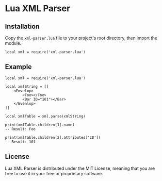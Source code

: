 # Lua XML Parser

## Installation

Copy the `xml-parser.lua` file to your project's root directory, then import the module.

`local xml = require('xml-parser.lua')`

## Example

```
local xml = require('xml-parser.lua')

local xmlString = [[
	<Envelop>
		<Foo></Foo>
		<Bar ID="101"></Bar>
	</Evenlop>
]]

local xmlTable = xml.parse(xmlString)

print(xmlTable.children[1].name)
-- Result: Foo

print(xmlTable.children[2].attributes['ID'])
-- Result: 101
```

## License

Lua XML Parser is distributed under the MIT License, meaning that you are free to use it in your free or proprietary software.